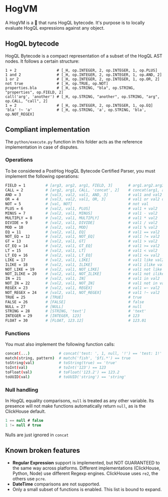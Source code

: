 # HogVM

A HogVM is a 🦔 that runs HogQL bytecode. It's purpose is to locally evaluate HogQL expressions against any object.

## HogQL bytecode

HogQL Bytecode is a compact representation of a subset of the HogQL AST nodes. It follows a certain structure:

```
1 + 2                  # [_H, op.INTEGER, 2, op.INTEGER, 1, op.PLUS]
1 and 2                # [_H, op.INTEGER, 2, op.INTEGER, 1, op.AND, 2]
1 or 2                 # [_H, op.INTEGER, 2, op.INTEGER, 1, op.OR, 2]
not true               # [_H, op.TRUE, op.NOT]
properties.bla         # [_H, op.STRING, "bla", op.STRING, "properties", op.FIELD, 2]
call('arg', 'another') # [_H, op.STRING, "another", op.STRING, "arg", op.CALL, "call", 2]
1 = 2                  # [_H, op.INTEGER, 2, op.INTEGER, 1, op.EQ]
'bla' !~ 'a'           # [_H, op.STRING, 'a', op.STRING, 'bla', op.NOT_REGEX]
```

## Compliant implementation

The `python/execute.py` function in this folder acts as the reference implementation in case of disputes.

### Operations

To be considered a PostHog HogQL Bytecode Certified Parser, you must implement the following operations:

```bash
FIELD = 1         # [arg3, arg2, arg1, FIELD, 3]       # arg1.arg2.arg3
CALL = 2          # [arg2, arg1, CALL, 'concat', 2]    # concat(arg1, arg2)
AND = 3           # [val3, val2, val1, AND, 3]         # val1 and val2 and val3
OR = 4            # [val3, val2, val1, OR, 3]          # val1 or val2 or val3
NOT = 5           # [val, NOT]                         # not val
PLUS = 6          # [val2, val1, PLUS]                 # val1 + val2
MINUS = 7         # [val2, val1, MINUS]                # val1 - val2
MULTIPLY = 8      # [val2, val1, MULTIPLY]             # val1 * val2
DIVIDE = 9        # [val2, val1, DIVIDE]               # val1 / val2
MOD = 10          # [val2, val1, MOD]                  # val1 % val2
EQ = 11           # [val2, val1, EQ]                   # val1 == val2
NOT_EQ = 12       # [val2, val1, NOT_EQ]               # val1 != val2
GT = 13           # [val2, val1, GT]                   # val1 > val2
GT_EQ = 14        # [val2, val1, GT_EQ]                # val1 >= val2
LT = 15           # [val2, val1, LT]                   # val1 < val2
LT_EQ = 16        # [val2, val1, LT_EQ]                # val1 <= val2
LIKE = 17         # [val2, val1, LIKE]                 # val1 like val2
ILIKE = 18        # [val2, val1, ILIKE]                # val1 ilike val2
NOT_LIKE = 19     # [val2, val1, NOT_LIKE]             # val1 not like val2
NOT_ILIKE = 20    # [val2, val1, NOT_ILIKE]            # val1 not ilike val2
IN = 21           # [val2, val1, IN]                   # val1 in val2
NOT_IN = 22       # [val2, val1, NOT_IN]               # val1 not in val2
REGEX = 23        # [val2, val1, REGEX]                # val1 =~ val2
NOT_REGEX = 24    # [val2, val1, NOT_REGEX]            # val1 !~ val2
TRUE = 25         # [TRUE]                             # true
FALSE = 26        # [FALSE]                            # false
NULL = 27         # [NULL]                             # null
STRING = 28       # [STRING, 'text']                   # 'text'
INTEGER = 29      # [INTEGER, 123]                     # 123
FLOAT = 30        # [FLOAT, 123.12]                    # 123.01
```

### Functions

You must also implement the following function calls:

```bash
concat(...)             # concat('test: ', 1, null, '!') == 'test: 1!'
match(string, pattern)  # match('fish', '$fi.*') == true
toString(val)           # toString(true) == 'true'
toInt(val)              # toInt('123') == 123
toFloat(val)            # toFloat('123.2') == 123.2
toUUID(val)             # toUUID('string') == 'string'
```

### Null handling

In HogQL equality comparisons, `null` is treated as any other variable. Its presence will not make functions automatically return `null`, as is the ClickHouse default.

```sql
1 == null # false
1 != null # true
```

Nulls are just ignored in `concat`

## Known broken features

- **Regular Expression** support is implemented, but NOT GUARANTEED to the same way across platforms. Different implementations (ClickHouse, Python, Node) use different Regexp engines. ClickHouse uses `re2`, the others use `pcre`.
- **DateTime** comparisons are not supported.
- Only a small subset of functions is enabled. This list is bound to expand.
